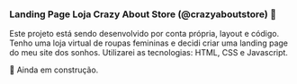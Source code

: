 ### Landing Page Loja Crazy About Store (@crazyaboutstore) 🖤 
Este projeto está sendo desenvolvido por conta própria, layout e código. Tenho uma loja virtual de roupas femininas e decidi criar uma landing page do meu site dos sonhos. 
Utilizarei as tecnologias: HTML, CSS e Javascript.

🔨 Ainda em construção. 
